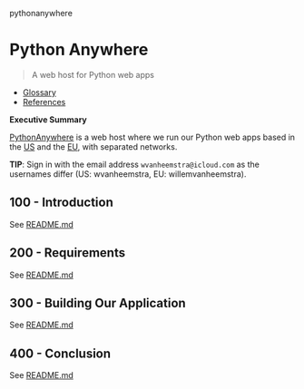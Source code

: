 pythonanywhere
# Python Anywhere

> A web host for Python web apps

- [Glossary](./GLOSSARY.md)
- [References](./REFERENCES.md)

**Executive Summary**

[PythonAnywhere](https://www.pythonanywhere.com) is a web host where we run our Python web apps based in the [US](https://www.pythonanywhere.com/user/wvanheemstra/account/) and the [EU](https://eu.pythonanywhere.com/user/willemvanheemstra/account/), with separated networks.

**TIP**: Sign in with the email address ```wvanheemstra@icloud.com``` as the usernames differ (US: wvanheemstra, EU: willemvanheemstra).

## 100 - Introduction

See [README.md](./100/README.md)

## 200 - Requirements

See [README.md](./200/README.md)

## 300 - Building Our Application

See [README.md](./300/README.md)

## 400 - Conclusion

See [README.md](./400/README.md)
